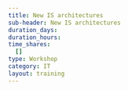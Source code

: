 ```yaml
---
title: New IS architectures
sub-header: New IS architectures
duration_days:
duration_hours:
time_shares:
  []
type: Workshop
category: IT
layout: training
---
```

